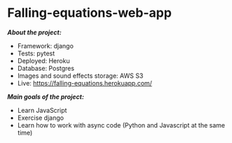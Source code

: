 # Falling-equations-web-app

***About the project:***
- Framework: django
- Tests: pytest
- Deployed: Heroku
- Database: Postgres
- Images and sound effects storage: AWS S3
- Live: https://falling-equations.herokuapp.com/

***Main goals of the project:***
- Learn JavaScript
- Exercise django
- Learn how to work with async code (Python and Javascript at the same time)
